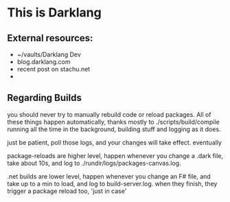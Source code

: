 # This is Darklang

## External resources:
- ~/vaults/Darklang Dev
- blog.darklang.com
- recent post on stachu.net
-

## Regarding Builds
you should never try to manually rebuild code or reload packages.
All of these things happen automatically, thanks mostly to ./scripts/build/compile running all the time in the background, building stuff and logging as it does.

just be patient, poll those logs, and your changes will take effect. eventually

package-reloads are higher level, happen whenever you change a .dark file, take about 10s, and log to ./rundir/logs/packages-canvas.log.

.net builds are lower level, happen whenever you change an F# file, and take up to a min to load, and log to build-server.log. when they finish, they trigger a package reload too, 'just in case'